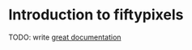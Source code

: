 # Introduction to fiftypixels

TODO: write [great documentation](http://jacobian.org/writing/great-documentation/what-to-write/)
